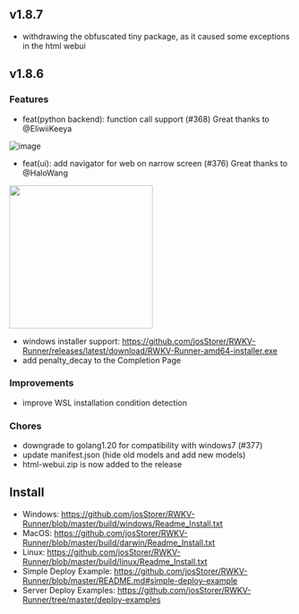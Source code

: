 ## v1.8.7

- withdrawing the obfuscated tiny package, as it caused some exceptions in the html webui

## v1.8.6

### Features

- feat(python backend): function call support (#368) Great thanks to @EliwiiKeeya

![image](https://github.com/user-attachments/assets/d1686c4a-4b35-4482-b7d6-ad206b93f20e)

- feat(ui): add navigator for web on narrow screen (#376) Great thanks to @HaloWang

<img src="https://github.com/user-attachments/assets/72fa06a4-7b36-4eb5-a5dc-e1ab140adb20" width="256"/>

- windows installer support: https://github.com/josStorer/RWKV-Runner/releases/latest/download/RWKV-Runner-amd64-installer.exe
- add penalty_decay to the Completion Page

### Improvements

- improve WSL installation condition detection

### Chores

- downgrade to golang1.20 for compatibility with windows7 (#377)
- update manifest.json (hide old models and add new models)
- html-webui.zip is now added to the release

## Install

- Windows: https://github.com/josStorer/RWKV-Runner/blob/master/build/windows/Readme_Install.txt
- MacOS: https://github.com/josStorer/RWKV-Runner/blob/master/build/darwin/Readme_Install.txt
- Linux: https://github.com/josStorer/RWKV-Runner/blob/master/build/linux/Readme_Install.txt
- Simple Deploy Example: https://github.com/josStorer/RWKV-Runner/blob/master/README.md#simple-deploy-example
- Server Deploy Examples: https://github.com/josStorer/RWKV-Runner/tree/master/deploy-examples
